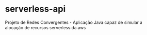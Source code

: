 # serverless-api
Projeto de Redes Convergentes - Aplicação Java capaz de simular a alocação de recursos serverless da aws
